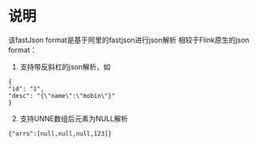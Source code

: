 # 说明
该fastJson format是基于阿里的fastjson进行json解析
相较于Flink原生的json format：
1. 支持带反斜杠的json解析，如
```
{
"id": "1",
"desc": "{\"name\":\"mobin\"}"
}
```
2. 支持UNNE数组后元素为NULL解析
```
{"arrs":[null,null,null,123]}
```